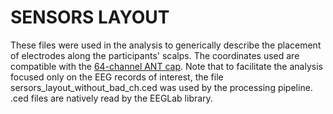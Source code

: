 # SENSORS LAYOUT

These files were used in the analysis to generically describe the placement of electrodes along the participants' scalps. The coordinates used are compatible 
with the [64-channel ANT cap](https://www.ant-neuro.com/sites/default/files/images/waveguard_layout_064ch.png). Note that to facilitate the analysis focused only on the EEG records of interest, the file sersors_layout_without_bad_ch.ced was used by the processing pipeline. .ced files are natively read by the EEGLab library.
